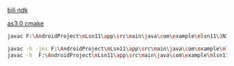 

[bili ndk](https://www.bilibili.com/video/BV1Ay4y117HV?p=2&vd_source=ca1d80d51233e3cf364a2104dcf1b743)

[as3.0 cmake](https://blog.csdn.net/laibowon/article/details/79939962)



```sh
javac F:\AndroidProject\mLsn11\app\src\main\java\com\example\mlsn11\JNITest.java

javac -h -jni F:\AndroidProject\mLsn11\app\src\main\java\com\example\mlsn11\JNITest
javac -h  F:\AndroidProject\mLsn11\app\src\main\java\com\example\mlsn11\JNITest
```




